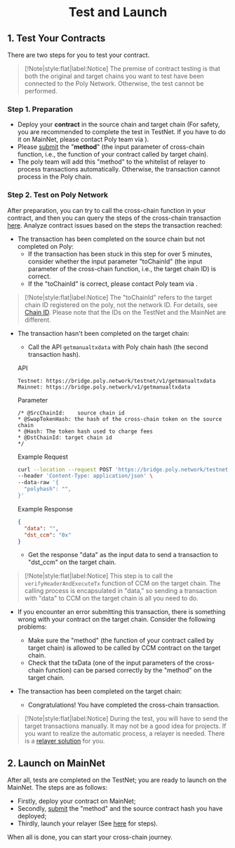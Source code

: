 <h1 align="center">Test and Launch</h1>


## 1. Test Your Contracts

There are two steps for you to test your contract.

> [!Note|style:flat|label:Notice]
> The premise of contract testing is that both the original and target chains you want to test have been connected to the Poly Network. Otherwise, the test cannot be performed.

### Step 1. Preparation

- Deploy your **contract** in the source chain and target chain (For safety, you are recommended to complete the test in TestNet. If you have to do it on MainNet, please contact Poly team via <a class="fab fa-discord" href= "https://discord.com/invite/y6MuEnq"></a>).
- Please [submit](https://docs.google.com/forms/d/e/1FAIpQLSc7jYVZQVWtLRG8ERLkzH7RWSxfrNaJel3s5qwsvV7XbVWPtg/viewform) the "**method**" (the input parameter of cross-chain function, i.e., the function of your contract called by target chain). 
- The poly team will add this "method" to the whitelist of relayer to process transactions automatically. Otherwise, the transaction cannot process in the Poly chain. 

### Step 2. Test on Poly Network
After preparation, you can try to call the cross-chain function in your contract, and then you can query the steps of the cross-chain transaction [here]( https://explorer.poly.network/testnet). 
Analyze contract issues based on the steps the transaction reached:

- The transaction has been completed on the source chain but not completed on Poly:
  - If the transaction has been stuck in this step for over 5 minutes, consider whether the input parameter "toChainId" (the input parameter of the cross-chain function, i.e., the target chain ID) is correct. 
  - If the "toChainId" is correct, please contact Poly team via <a class="fab fa-discord" href= "https://discord.com/invite/y6MuEnq"></a>.

> [!Note|style:flat|label:Notice] 
> The "toChainId" refers to the target chain ID registered on the poly, not the network ID. 
> For details, see [Chain ID](../../Core_Smart_Contract/Chain_ID/Chain_ID.md). 
> Please note that the IDs on the TestNet and the MainNet are different.

- The transaction hasn't been completed on the target chain:
    - Call the API `getmanualtxdata` with Poly chain hash (the second transaction hash).

   API
    ```
    Testnet: https://bridge.poly.network/testnet/v1/getmanualtxdata
    Mainnet: https://bridge.poly.network/v1/getmanualtxdata
    ```
   Parameter
   ```
  /* @SrcChainId:    source chain id
   * @SwapTokenHash: the hash of the cross-chain token on the source chain
   * @Hash: The token hash used to charge fees
   * @DstChainId: target chain id
   */
  ```
  Example Request
  ```bash
  curl --location --request POST 'https://bridge.poly.network/testnet/v1/getmanualtxdata' \
  --header 'Content-Type: application/json' \
  --data-raw '{
    "polyhash": "",
  }'
  ```
  Example Response
  ```json
  {
    "data": "",
    "dst_ccm": "0x"
  }
  ```
    - Get the response "data" as the input data to send a transaction to "dst_ccm" on the target chain.


> [!Note|style:flat|label:Notice]
> This step is to call the `verifyHeaderAndExecuteTx` function of CCM on the target chain. 
> The calling process is encapsulated in "data," so sending a transaction with "data" to CCM on the target chain is all you need to do.


- If you encounter an error submitting this transaction, there is something wrong with your contract on the target chain. Consider the following problems:
  - Make sure the "method" (the function of your contract called by target chain) is allowed to be called by CCM contract on the target chain.
  - Check that the txData (one of the input parameters of the cross-chain function) can be parsed correctly by the "method" on the target chain.


- The transaction has been completed on the target chain:
    - Congratulations! You have completed the cross-chain transaction.

> [!Note|style:flat|label:Notice]
> During the test, you will have to send the target transactions manually. It may not be a good idea for projects. If you want to realize the automatic process, a relayer is needed. There is a [relayer solution](../../new_chain/relayer/relayer.md) for you.

## 2. Launch on MainNet
After all, tests are completed on the TestNet; you are ready to launch on the MainNet. 
The steps are as follows:

- Firstly, deploy your contract on MainNet;
- Secondly, [submit](https://docs.google.com/forms/d/e/1FAIpQLSe0Za4V9vaCUbrJG8qgYrjHbLQ8Kk_APQ1jURGpUAPm0MT7JQ/viewform) the "method" and the source contract hash you have deployed;
- Thirdly, launch your relayer (See [here](../../new_chain/launch_and_test/launch.md) for steps).

When all is done, you can start your cross-chain journey.
